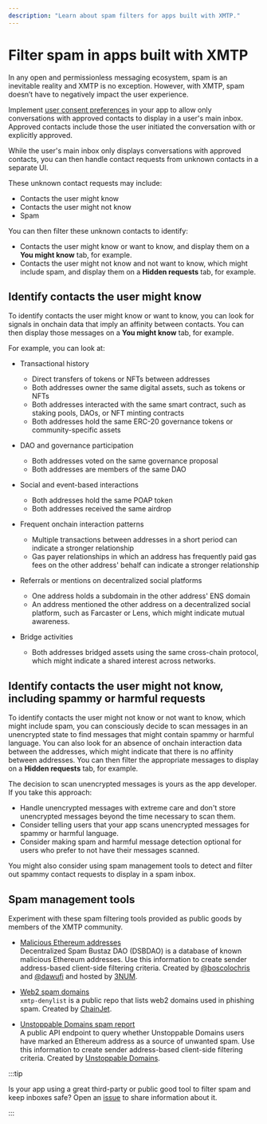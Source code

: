 ```yaml
---
description: "Learn about spam filters for apps built with XMTP."
---
```


# Filter spam in apps built with XMTP

In any open and permissionless messaging ecosystem, spam is an inevitable reality and XMTP is no exception. However, with XMTP, spam doesn’t have to negatively impact the user experience.

Implement [user consent preferences](/consent/user-consent) in your app to allow only conversations with approved contacts to display in a user's main inbox. Approved contacts include those the user initiated the conversation with or explicitly approved.

<block-approve>

While the user's main inbox only displays conversations with approved contacts, you can then handle contact requests from unknown contacts in a separate UI.

<requests link screenshot>

These unknown contact requests may include:

- Contacts the user might know
- Contacts the user might not know
- Spam

You can then filter these unknown contacts to identify:

- Contacts the user might know or want to know, and display them on a **You might know** tab, for example.
- Contacts the user might not know and not want to know, which might include spam, and display them on a **Hidden requests** tab, for example.

## Identify contacts the user might know

To identify contacts the user might know or want to know, you can look for signals in onchain data that imply an affinity between contacts. You can then display those messages on a **You might know** tab, for example. 

<you might know>

For example, you can look at:

- Transactional history
	- Direct transfers of tokens or NFTs between addresses
  - Both addresses owner the same digital assets, such as tokens or NFTs
  - Both addresses interacted with the same smart contract, such as staking pools, DAOs, or NFT minting contracts
  - Both addresses hold the same ERC-20 governance tokens or community-specific assets

- DAO and governance participation 
	- Both addresses voted on the same governance proposal
  - Both addresses are members of the same DAO
  
- Social and event-based interactions
  - Both addresses hold the same POAP token
  - Both addresses received the same airdrop
  
- Frequent onchain interaction patterns
	- Multiple transactions between addresses in a short period can indicate a stronger relationship
  - Gas payer relationships in which an address has frequently paid gas fees on the other address' behalf can indicate a stronger relationship

- Referrals or mentions on decentralized social platforms
  - One address holds a subdomain in the other address' ENS domain
  - An address mentioned the other address on a decentralized social platform, such as Farcaster or Lens, which might indicate mutual awareness.

- Bridge activities
  - Both addresses bridged assets using the same cross-chain protocol, which might indicate a shared interest across networks.

## Identify contacts the user might not know, including spammy or harmful requests

To identify contacts the user might not know or not want to know, which might include spam, you can consciously decide to scan messages in an unencrypted state to find messages that might contain spammy or harmful language. You can also look for an absence of onchain interaction data between the addresses, which might indicate that there is no affinity between addresses. You can then filter the appropriate messages to display on a **Hidden requests** tab, for example. 

<hidden>

The decision to scan unencrypted messages is yours as the app developer. If you take this approach:

- Handle unencrypted messages with extreme care and don't store unencrypted messages beyond the time necessary to scan them.
- Consider telling users that your app scans unencrypted messages for spammy or harmful language.
- Consider making spam and harmful message detection optional for users who prefer to not have their messages scanned.

You might also consider using spam management tools to detect and filter out spammy contact requests to display in a spam inbox.

## Spam management tools

Experiment with these spam filtering tools provided as public goods by members of the XMTP community.

- [Malicious Ethereum addresses](https://github.com/3numdao/dsbdao)  
  Decentralized Spam Bustaz DAO (DSBDAO) is a database of known malicious Ethereum addresses. Use this information to create sender address-based client-side filtering criteria. Created by [@boscolochris](https://twitter.com/boscolochris) and [@dawufi](https://warpcast.com/dawufi) and hosted by [3NUM](https://3num.co/).

- [Web2 spam domains](https://github.com/chainjet/xmtp-denylist)  
  `xmtp-denylist` is a public repo that lists web2 domains used in phishing spam. Created by [ChainJet](https://chainjet.io/).

- [Unstoppable Domains spam report](https://docs.unstoppabledomains.com/openapi/messaging-v1/#tag/Chat/paths/~1xmtp~1spam~1%7Baddress%7D/get)  
  A public API endpoint to query whether Unstoppable Domains users have marked an Ethereum address as a source of unwanted spam. Use this information to create sender address-based client-side filtering criteria. Created by [Unstoppable Domains](https://unstoppabledomains.com/).

:::tip

Is your app using a great third-party or public good tool to filter spam and keep inboxes safe? Open an [issue](https://github.com/xmtp/docs-xmtp-org/issues) to share information about it.

:::
